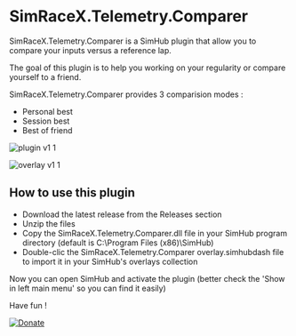 # SimRaceX.Telemetry.Comparer

SimRaceX.Telemetry.Comparer is a SimHub plugin that allow you to compare your inputs versus a reference lap.

The goal of this plugin is to help you working on your regularity or compare yourself to a friend.

SimRaceX.Telemetry.Comparer provides 3 comparision modes :

- Personal best
- Session best
- Best of friend


![plugin v1 1](https://user-images.githubusercontent.com/24957190/204131487-dddfee12-582c-4d7c-8484-e29065e15495.PNG)

![overlay v1 1](https://user-images.githubusercontent.com/24957190/204131463-392a56c8-33b9-4016-a3e1-2f8291df6486.png)


## How to use this plugin

- Download the latest release from the Releases section
- Unzip the files
- Copy the SimRaceX.Telemetry.Comparer.dll file in your SimHub program directory (default is C:\Program Files (x86)\SimHub\)
- Double-clic the SimRaceX.Telemetry.Comparer overlay.simhubdash file to import it in your SimHub's overlays collection

Now you can open SimHub and activate the plugin (better check the 'Show in left main menu' so you can find it easily)

Have fun !

[![Donate](https://img.shields.io/badge/Donate-PayPal-green.svg)](https://www.paypal.com/donate/?business=43E6YJ6TMDWPN&no_recurring=0&currency_code=EUR)


